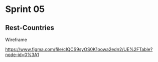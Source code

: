<h1>Sprint 05</h1>
<h2>Rest-Countries</h2>
<a ref="https://www.figma.com/file/cIQCS9syOS0K1oowa2edn2/UE%2FTable?node-id=0%3A1
">Wireframe</a>




https://www.figma.com/file/cIQCS9syOS0K1oowa2edn2/UE%2FTable?node-id=0%3A1
